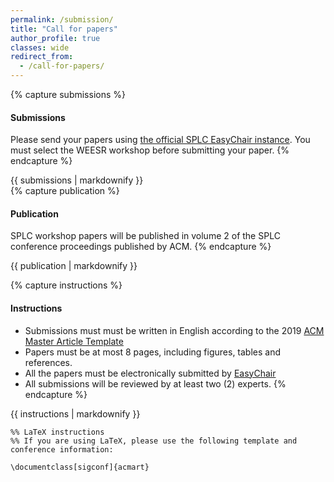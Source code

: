 ```yaml
---
permalink: /submission/
title: "Call for papers"
author_profile: true
classes: wide
redirect_from: 
  - /call-for-papers/
---
```



{% capture submissions %}
#### Submissions
Please send your papers using [the official SPLC EasyChair instance](https://easychair.org/conferences/?conf=splc2021). You must select the WEESR workshop before submitting your paper. 
{% endcapture %}
<div class="notice--success">{{ submissions | markdownify }}</div>
{% capture publication %}

#### Publication
SPLC workshop papers will be published in volume 2 of the SPLC conference proceedings published by ACM.
{% endcapture %}
<div class="notice--success">{{ publication | markdownify }}</div>


{% capture instructions %}
#### Instructions
* Submissions must must be written in English according to the 2019 [ACM Master Article Template](https://www.acm.org/publications/proceedings-template)
* Papers must be at most 8 pages, including figures, tables and references.
* All the papers must be electronically submitted by [EasyChair](https://easychair.org/conferences/?conf=splc2020)
* All submissions will be reviewed by at least two (2) experts.
{% endcapture %}
<div class="notice">{{ instructions | markdownify }}</div>

~~~~
%% LaTeX instructions
%% If you are using LaTeX, please use the following template and conference information:

\documentclass[sigconf]{acmart}
~~~~





